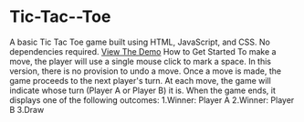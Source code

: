 # Tic-Tac--Toe
A basic Tic Tac Toe game built using HTML, JavaScript, and CSS. No dependencies required.
[View  The Demo](jaanu25tic.ccbp.tech)
How to Get Started
To make a move, the player will use a single mouse click to mark a space. In this version, there is no provision to undo a move. Once a move is made, the game proceeds to the next player's turn.
At each move, the game will indicate whose turn (Player A or Player B) it is. When the game ends, it displays one of the following outcomes:
1.Winner: Player A
2.Winner: Player B
3.Draw
